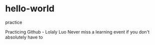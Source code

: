 # hello-world
practice

Practicing Github - Lolaly Luo
Never miss a learning event if you don't absolutely have to
